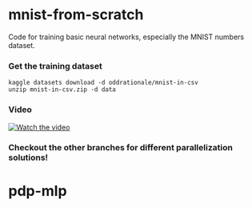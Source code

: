 # mnist-from-scratch
Code for training basic neural networks, especially the MNIST numbers dataset.

### Get the training dataset
```
kaggle datasets download -d oddrationale/mnist-in-csv
unzip mnist-in-csv.zip -d data
```

### Video
[![Watch the video](https://img.youtube.com/vi/ReOxVMxS83o/maxresdefault.jpg)](https://youtu.be/ReOxVMxS83o)

### Checkout the other branches for different parallelization solutions!
# pdp-mlp

